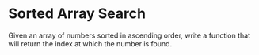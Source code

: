 # Sorted Array Search

Given an array of numbers sorted in ascending order, write a function that will return the index at which the number is found.
